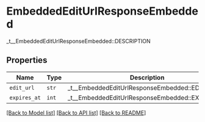 # EmbeddedEditUrlResponseEmbedded

_t__EmbeddedEditUrlResponseEmbedded::DESCRIPTION

## Properties
Name | Type | Description | Notes
------------ | ------------- | ------------- | -------------
| `edit_url` | ```str``` |  _t__EmbeddedEditUrlResponseEmbedded::EDIT_URL  |  |
| `expires_at` | ```int``` |  _t__EmbeddedEditUrlResponseEmbedded::EXPIRES_AT  |  |

[[Back to Model list]](../README.md#documentation-for-models) [[Back to API list]](../README.md#documentation-for-api-endpoints) [[Back to README]](../README.md)


